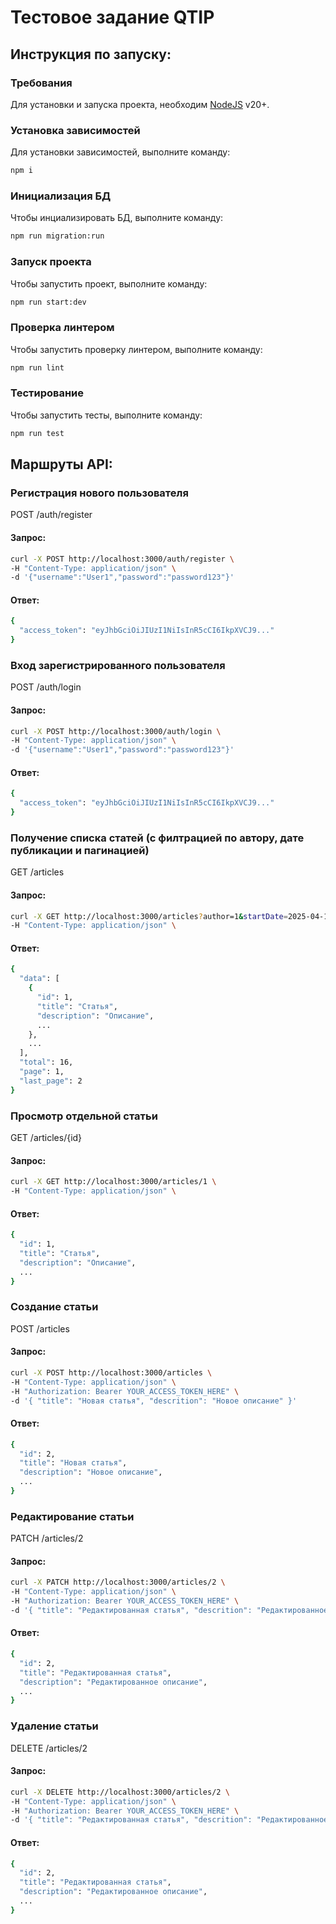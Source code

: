 # Тестовое задание QTIP

## Инструкция по запуску:
### Требования
Для установки и запуска проекта, необходим [NodeJS](https://nodejs.org/) v20+.

### Установка зависимостей
Для установки зависимостей, выполните команду:
```sh
npm i
```

### Инициализация БД
Чтобы инциализировать БД, выполните команду:
```sh
npm run migration:run
```

### Запуск проекта
Чтобы запустить проект, выполните команду:
```sh
npm run start:dev
```

### Проверка линтером
Чтобы запустить проверку линтером, выполните команду:
```sh
npm run lint
```

### Тестирование
Чтобы запустить тесты, выполните команду:
```sh
npm run test
```


## Маршруты API:
### Регистрация нового пользователя
POST /auth/register
#### Запрос:
```sh
curl -X POST http://localhost:3000/auth/register \
-H "Content-Type: application/json" \
-d '{"username":"User1","password":"password123"}'
```
#### Ответ:
```sh
{
  "access_token": "eyJhbGciOiJIUzI1NiIsInR5cCI6IkpXVCJ9..."
}
```

### Вход зарегистрированного пользователя
POST /auth/login
#### Запрос:
```sh
curl -X POST http://localhost:3000/auth/login \
-H "Content-Type: application/json" \
-d '{"username":"User1","password":"password123"}'
```
#### Ответ:
```sh
{
  "access_token": "eyJhbGciOiJIUzI1NiIsInR5cCI6IkpXVCJ9..."
}
```

### Получение списка статей (c филтрацией по автору, дате публикации и пагинацией)
GET /articles
#### Запрос:
```sh
curl -X GET http://localhost:3000/articles?author=1&startDate=2025-04-16&endDate=2025-04-19&page=2 \
-H "Content-Type: application/json" \
```
#### Ответ:
```sh
{
  "data": [
    {
      "id": 1,
      "title": "Статья",
      "description": "Описание",
      ...
    },
    ...
  ],
  "total": 16,
  "page": 1,
  "last_page": 2
}
```

### Просмотр отдельной статьи
GET /articles/{id}
#### Запрос:
```sh
curl -X GET http://localhost:3000/articles/1 \
-H "Content-Type: application/json" \
```
#### Ответ:
```sh
{
  "id": 1,
  "title": "Статья",
  "description": "Описание",
  ...
}
```

### Создание статьи
POST /articles
#### Запрос:
```sh
curl -X POST http://localhost:3000/articles \
-H "Content-Type: application/json" \
-H "Authorization: Bearer YOUR_ACCESS_TOKEN_HERE" \
-d '{ "title": "Новая статья", "descrition": "Новое описание" }'
```
#### Ответ:
```sh
{
  "id": 2,
  "title": "Новая статья",
  "description": "Новое описание",
  ...
}
```

### Редактирование статьи
PATCH /articles/2
#### Запрос:
```sh
curl -X PATCH http://localhost:3000/articles/2 \
-H "Content-Type: application/json" \
-H "Authorization: Bearer YOUR_ACCESS_TOKEN_HERE" \
-d '{ "title": "Редактированная статья", "descrition": "Редактированное описание" }'
```
#### Ответ:
```sh
{
  "id": 2,
  "title": "Редактированная статья",
  "description": "Редактированное описание",
  ...
}
```

### Удаление статьи
DELETE /articles/2
#### Запрос:
```sh
curl -X DELETE http://localhost:3000/articles/2 \
-H "Content-Type: application/json" \
-H "Authorization: Bearer YOUR_ACCESS_TOKEN_HERE" \
-d '{ "title": "Редактированная статья", "descrition": "Редактированное описание" }'
```
#### Ответ:
```sh
{
  "id": 2,
  "title": "Редактированная статья",
  "description": "Редактированное описание",
  ...
}
```